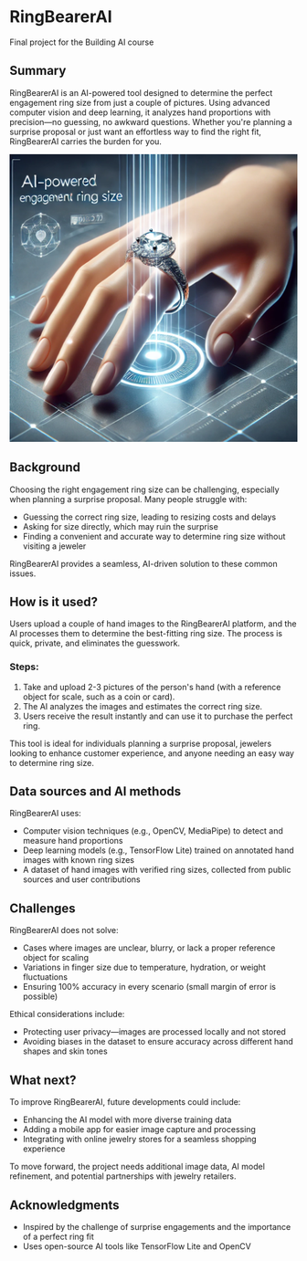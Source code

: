 # RingBearerAI

Final project for the Building AI course

## Summary

RingBearerAI is an AI-powered tool designed to determine the perfect engagement ring size from just a couple of pictures. Using advanced computer vision and deep learning, it analyzes hand proportions with precision—no guessing, no awkward questions. Whether you're planning a surprise proposal or just want an effortless way to find the right fit, RingBearerAI carries the burden for you.

![ai-generated-ring-sizer-picture](/ai-generated-ring-sizer-picture.png)

## Background

Choosing the right engagement ring size can be challenging, especially when planning a surprise proposal. Many people struggle with:
* Guessing the correct ring size, leading to resizing costs and delays
* Asking for size directly, which may ruin the surprise
* Finding a convenient and accurate way to determine ring size without visiting a jeweler

RingBearerAI provides a seamless, AI-driven solution to these common issues.

## How is it used?

Users upload a couple of hand images to the RingBearerAI platform, and the AI processes them to determine the best-fitting ring size. The process is quick, private, and eliminates the guesswork.

### Steps:
1. Take and upload 2-3 pictures of the person's hand (with a reference object for scale, such as a coin or card).
2. The AI analyzes the images and estimates the correct ring size.
3. Users receive the result instantly and can use it to purchase the perfect ring.

This tool is ideal for individuals planning a surprise proposal, jewelers looking to enhance customer experience, and anyone needing an easy way to determine ring size.


## Data sources and AI methods

RingBearerAI uses:
* Computer vision techniques (e.g., OpenCV, MediaPipe) to detect and measure hand proportions
* Deep learning models (e.g., TensorFlow Lite) trained on annotated hand images with known ring sizes
* A dataset of hand images with verified ring sizes, collected from public sources and user contributions

## Challenges

RingBearerAI does not solve:
* Cases where images are unclear, blurry, or lack a proper reference object for scaling
* Variations in finger size due to temperature, hydration, or weight fluctuations
* Ensuring 100% accuracy in every scenario (small margin of error is possible)

Ethical considerations include:
* Protecting user privacy—images are processed locally and not stored
* Avoiding biases in the dataset to ensure accuracy across different hand shapes and skin tones

## What next?

To improve RingBearerAI, future developments could include:
* Enhancing the AI model with more diverse training data
* Adding a mobile app for easier image capture and processing
* Integrating with online jewelry stores for a seamless shopping experience

To move forward, the project needs additional image data, AI model refinement, and potential partnerships with jewelry retailers.

## Acknowledgments

* Inspired by the challenge of surprise engagements and the importance of a perfect ring fit
* Uses open-source AI tools like TensorFlow Lite and OpenCV

